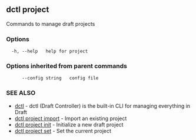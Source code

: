 ## dctl project

Commands to manage draft projects

### Options

```
  -h, --help   help for project
```

### Options inherited from parent commands

```
      --config string   config file
```

### SEE ALSO

* [dctl](dctl.md)	 - dctl (Draft Controller) is the built-in CLI for managing everything in Draft
* [dctl project import](dctl_project_import.md)	 - Import an existing project
* [dctl project init](dctl_project_init.md)	 - Initialize a new draft project
* [dctl project set](dctl_project_set.md)	 - Set the current project


